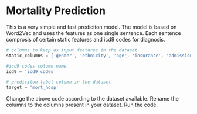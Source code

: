 # Mortality Prediction

This is a very simple and fast prediciton model. The model is based on Word2Vec and uses the features as one single sentence. Each sentence comprosis of certain static features and icd9 codes for diagnosis.

```python
# columns to keep as input features in the dataset
static_columns = ['gender', 'ethnicity', 'age', 'insurance', 'admission_type', 'first_careunit', 'icd9_codes']

#icd9 codes column name
icd9 = 'icd9_codes'

# prediciton label column in the dataset
target = 'mort_hosp'
```

Change the above code according to the dataset available.
Rename the columns to the columns present in your dataset.
Run the code.
